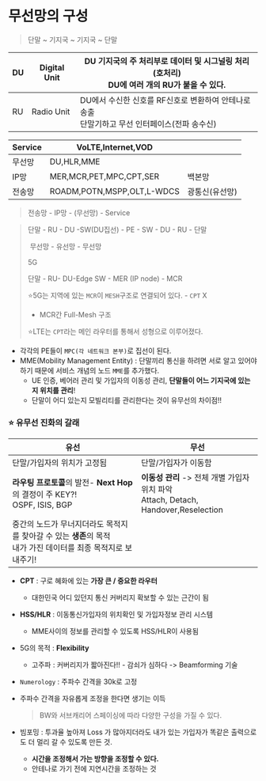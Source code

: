 # 무선망의 구성

> 단말 ~ 기지국 ~ 기지국 ~ 단말

| DU   | Digital Unit | DU 기지국의 주 처리부로 데이터 및 시그널링 처리 (호처리)<br />DU에 여러 개의 RU가 붙을 수 있다. |
| ---- | ------------ | ------------------------------------------------------------ |
| RU   | Radio Unit   | DU에서 수신한 신호를 RF신호로 변환하여 안테나로 송출<br />단말기하고 무선 인터페이스(전파 송수신)<br /> |

| Service | VoLTE,Internet,VOD         |                |
| ------- | -------------------------- | -------------- |
| 무선망  | DU,HLR,MME                 |                |
| IP망    | MER,MCR,PET,MPC,CPT,SER    | 백본망<br />   |
| 전송망  | ROADM,POTN,MSPP,OLT,L-WDCS | 광통신(유선망) |

> 전송망 - IP망 - (무선망) - Service



> 단말 - RU - DU -SW(DU집선)  - PE -  SW - DU - RU - 단말
>
> ​					      		무선망 - 유선망 - 무선망
>
> 5G
>
> 단말 - RU- DU-Edge SW - MER  (IP node) - MCR
>
> :star:5G는 지역에 있는 `MCR`이 `MESH`구조로 연결되어 있다. - `CPT` X
>
> - MCR간 Full-Mesh 구조
>
> :star:LTE는  `CPT`라는 메인 라우터를 통해서 성형으로 이루어졌다.



* 각각의 PE들이 `MPC(각 네트워크 본부)`로 집선이 된다.
* MME(Mobility Management Entity) : 단말끼리 통신을 하려면 서로 알고 있어야 하기 때문에 서비스 개념의 노드 `MME`를 추가했다.
  * UE 인증, 베어러 관리 및 가입자의 이동성 관리, **단말들이 어느 기지국에 있는 지 위치를 관리**! 
  * 단말이 어디 있는지 모빌리티를 관리한다는 것이 유무선의 차이점!!

### :star: 유무선 진화의 갈래

| 유선                                                         | 무선                                                         |
| ------------------------------------------------------------ | ------------------------------------------------------------ |
| 단말/가입자의 위치가 고정됨                                  | 단말/가입자가 이동함                                         |
| **라우팅 프로토콜**의 발전- **Next Hop**의 결정이 주 KEY?!<br />OSPF, ISIS, BGP | **이동성 관리** -> 전체 개별 가입자 위치 파악<br />Attach, Detach, Handover,Reselection |
| 중간의 노드가 무너지더라도 목적지를 찾아갈 수 있는 **생존**의 목적<br />내가 가진 데이터를 최종 목적지로 보내주기! |                                                              |

* **CPT** : 구로 혜화에 있는 **가장 큰 / 중요한 라우터**
  * 대한민국 어디 있던지 통신 커버리지 확보할 수 있는 근간이 됨
* **HSS/HLR** : 이동통신가입자의 위치확인 및 가입자정보 관리 시스템
  * MME사이의  정보를 관리할 수 있도록 HSS/HLR이 사용됨





* 5G의 목적 : **Flexibility**

  * 고주파 : 커버리지가 짧아진다!! - 감쇠가 심하다 -> Beamforming 기술 

*  `Numerology` : 주파수 간격을 30k로 고정 

  * 주파수 간격을 자유롭게 조정을 한다면 생기는 이득

    >  BW와 서브캐리어 스페이싱에 따라 다양한 구성을 가질 수 있다.

* 빔포밍 : 투과율 높아져 Loss 가 많아지더라도 내가 있는 가입자가 똑같은 출력으로도 더 멀리 갈 수 있도록 만든 것.
  * **시간을 조정해서 가는 방향을 조정할 수 있다.**
  * 안테나로 가기 전에 지연시간을 조정하는 것